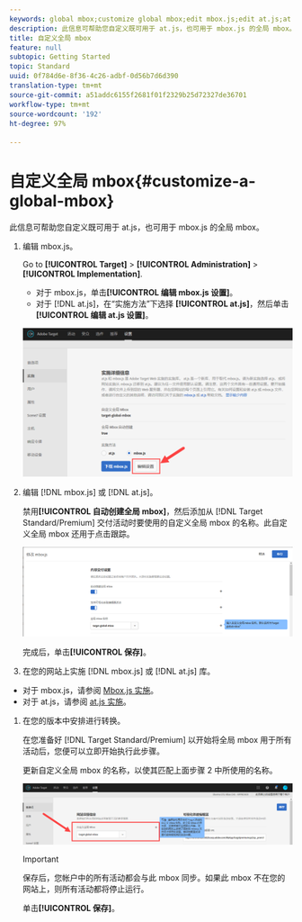 ```yaml
---
keywords: global mbox;customize global mbox;edit mbox.js;edit at.js;at.js;implement mbox.js;implement at.js
description: 此信息可帮助您自定义既可用于 at.js，也可用于 mbox.js 的全局 mbox。
title: 自定义全局 mbox
feature: null
subtopic: Getting Started
topic: Standard
uuid: 0f784d6e-8f36-4c26-adbf-0d56b7d6d390
translation-type: tm+mt
source-git-commit: a51addc6155f2681f01f2329b25d72327de36701
workflow-type: tm+mt
source-wordcount: '192'
ht-degree: 97%

---
```



# 自定义全局 mbox{#customize-a-global-mbox}

此信息可帮助您自定义既可用于 at.js，也可用于 mbox.js 的全局 mbox。

1. 编辑 mbox.js。

   Go to **[!UICONTROL Target]** > **[!UICONTROL Administration]** > **[!UICONTROL Implementation]**.

   * 对于 mbox.js，单击&#x200B;**[!UICONTROL 编辑 mbox.js 设置]**。
   * 对于 [!DNL at.js]，在“实施方法”下选择 **[!UICONTROL at.js]**，然后单击&#x200B;**[!UICONTROL 编辑 at.js 设置]**。

   ![](assets/step-1-edit-mboxjs.png)

1. 编辑 [!DNL mbox.js] 或 [!DNL at.js]。

   禁用&#x200B;**[!UICONTROL 自动创建全局 mbox]**，然后添加从 [!DNL Target Standard/Premium] 交付活动时要使用的自定义全局 mbox 的名称。此自定义全局 mbox 还用于点击跟踪。

   ![](assets/step-2-edit-mboxjs-or-atjs.png)

   完成后，单击&#x200B;**[!UICONTROL 保存]**。
1. 在您的网站上实施 [!DNL mbox.js] 或 [!DNL at.js] 库。

* 对于 mbox.js，请参阅 [Mbox.js 实施](../../../../c-implementing-target/c-implementing-target-for-client-side-web/t-mbox-download/mbox-download.md#task_4EAE26BB84FD4E1D858F411AEDF4B420)。
* 对于 at.js，请参阅 [at.js 实施](../../../../c-implementing-target/c-implementing-target-for-client-side-web/t-mbox-download/c-target-atjs-implementation/target-atjs-implementation.md#concept_8AC8D169E02944B1A547A0CAD97EAC17)。

1. 在您的版本中安排进行转换。

   在您准备好 [!DNL Target Standard/Premium] 以开始将全局 mbox 用于所有活动后，您便可以立即开始执行此步骤。

   更新自定义全局 mbox 的名称，以使其匹配上面步骤 2 中所使用的名称。

   ![](assets/step-4-time-the-transition-with-your-release.png)

   >[!IMPORTANT]
   >
   >保存后，您帐户中的所有活动都会与此 mbox 同步。如果此 mbox 不在您的网站上，则所有活动都将停止运行。

   单击&#x200B;**[!UICONTROL 保存]**。
